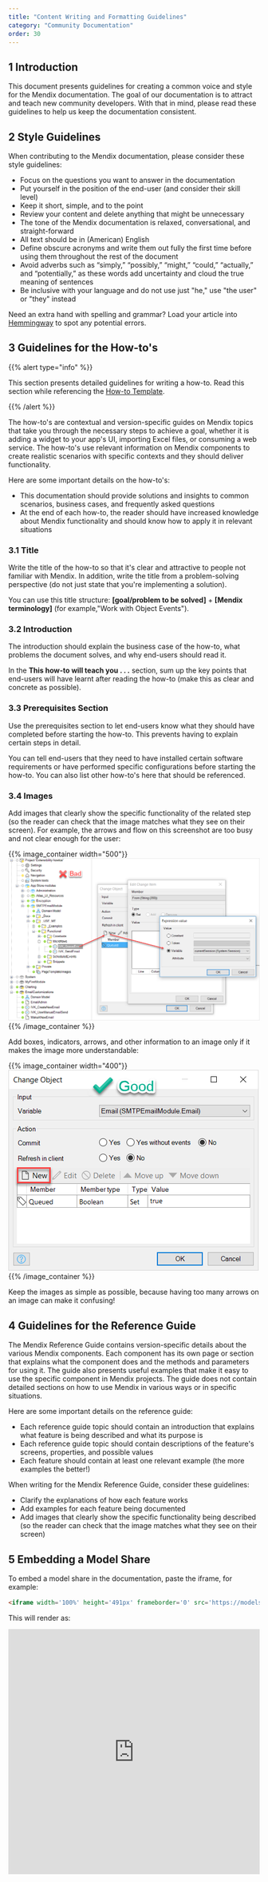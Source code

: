 ```yaml
---
title: "Content Writing and Formatting Guidelines"
category: "Community Documentation"
order: 30
---
```


## 1 Introduction

This document presents guidelines for creating a common voice and style for the Mendix documentation. The goal of our documentation is to attract and teach new community developers. With that in mind, please read these guidelines to help us keep the documentation consistent.

## 2 Style Guidelines

When contributing to the Mendix documentation, please consider these style guidelines:

* Focus on the questions you want to answer in the documentation
* Put yourself in the position of the end-user (and consider their skill level)
* Keep it short, simple, and to the point
* Review your content and delete anything that might be unnecessary
* The tone of the Mendix documentation is relaxed, conversational, and straight-forward
* All text should be in (American) English
* Define obscure acronyms and write them out fully the first time before using them throughout the rest of the document
* Avoid adverbs such as “simply,” “possibly,” “might,” “could,” “actually,” and “potentially,” as these words add uncertainty and cloud the true meaning of sentences
* Be inclusive with your language and do not use just "he," use "the user" or "they" instead

Need an extra hand with spelling and grammar? Load your article into [Hemmingway](http://www.hemingwayapp.com/) to spot any potential errors.

## 3 Guidelines for the How-to's

{{% alert type="info" %}}

This section presents detailed guidelines for writing a how-to. Read this section while referencing the [How-to Template](https://raw.githubusercontent.com/mendix/docs/development/templates/the-how-to-template.md).

{{% /alert %}}

The how-to's are contextual and version-specific guides on Mendix topics that take you through the necessary steps to achieve a goal, whether it is adding a widget to your app's UI, importing Excel files, or consuming a web service. The how-to's use relevant information on Mendix components to create realistic scenarios with specific contexts and they should deliver functionality.

Here are some important details on the how-to's:

* This documentation should provide solutions and insights to common scenarios, business cases, and frequently asked questions
* At the end of each how-to, the reader should have increased knowledge about Mendix functionality and should know how to apply it in relevant situations

### 3.1 Title

Write the title of the how-to so that it's clear and attractive to people not familiar with Mendix. In addition, write the title from a problem-solving perspective (do not just state that you're implementing a solution).

You can use this title structure: **[goal/problem to be solved]** + **[Mendix terminology]** (for example,"Work with Object Events").

### 3.2 Introduction

The introduction should explain the business case of the how-to, what problems the document solves, and why end-users should read it.

In the **This how-to will teach you . . .** section, sum up the key points that end-users will have learnt after reading the how-to (make this as clear and concrete as possible).

### 3.3 Prerequisites Section

Use the prerequisites section to let end-users know what they should have completed before starting the how-to. This prevents having to explain certain steps in detail.

You can tell end-users that they need to have installed certain software requirements or have performed specific configurations before starting the how-to. You can also list other how-to's here that should be referenced.

### 3.4 Images

Add images that clearly show the specific functionality of the related step (so the reader can check that the image matches what they see on their screen). For example, the arrows and flow on this screenshot are too busy and not clear enough for the user:

{{% image_container width="500"}}
![](attachments/content-writing-and-formatting-guidelines/image_examples.png)
{{% /image_container %}}

Add boxes, indicators, arrows, and other information to an image only if it makes the image more understandable:

{{% image_container width="400"}}
![](attachments/content-writing-and-formatting-guidelines/image_examples2.png)
{{% /image_container %}}

Keep the images as simple as possible, because having too many arrows on an image can make it confusing!

## 4 Guidelines for the Reference Guide

The Mendix Reference Guide contains version-specific details about the various Mendix components. Each component has its own page or section that explains what the component does and the methods and parameters for using it. The guide also presents useful examples that make it easy to use the specific component in Mendix projects. The guide does not contain detailed sections on how to use Mendix in various ways or in specific situations.

Here are some important details on the reference guide:

* Each reference guide topic should contain an introduction that explains what feature is being described and what its purpose is
* Each reference guide topic should contain descriptions of the feature's screens, properties, and possible values
* Each feature should contain at least one relevant example (the more examples the better!)

When writing for the Mendix Reference Guide, consider these guidelines:

* Clarify the explanations of how each feature works
* Add examples for each feature being documented
* Add images that clearly show the specific functionality being described (so the reader can check that the image matches what they see on their screen)

## 5 Embedding a Model Share

To embed a model share in the documentation, paste the iframe, for example:

```html
<iframe width='100%' height='491px' frameborder='0' src='https://modelshare.mendix.com/models/fb092960-6fc1-41c0-bb64-d9e70c012bc5/save-example?embed=true' allowfullscreen></iframe>
```

This will render as:

<iframe width='100%' height='491px' frameborder='0' src='https://modelshare.mendix.com/models/fb092960-6fc1-41c0-bb64-d9e70c012bc5/save-example?embed=true' allowfullscreen></iframe>